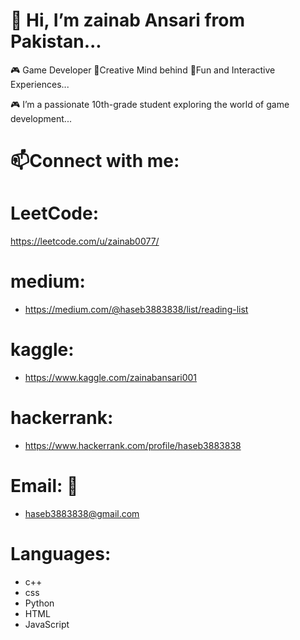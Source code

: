 # 👋 Hi, I’m zainab Ansari from Pakistan...

🎮 Game Developer 🌟Creative Mind behind 👾Fun and Interactive Experiences...

🎮 I’m a passionate 10th-grade student exploring the world of game development...
 
# 📫Connect with me:
# LeetCode:
https://leetcode.com/u/zainab0077/

# medium:
- https://medium.com/@haseb3883838/list/reading-list
# kaggle:
- https://www.kaggle.com/zainabansari001
# hackerrank:
- https://www.hackerrank.com/profile/haseb3883838
# Email: 📧
- haseb3883838@gmail.com

# Languages:
- c++
- css
- Python
- HTML
- JavaScript

